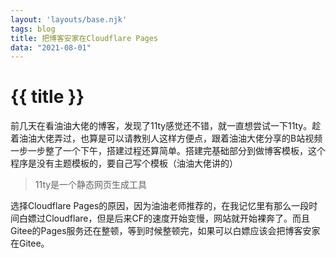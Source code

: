 ```yaml
---
layout: 'layouts/base.njk'
tags: blog
title: 把博客安家在Cloudflare Pages
data: "2021-08-01"
---
```


# {{ title }}

前几天在看油油大佬的博客，发现了11ty感觉还不错，就一直想尝试一下11ty。趁着油油大佬弄过，也算是可以请教别人这样方便点，跟着油油大佬分享的B站视频一步一步整了一个下午，搭建过程还算简单。搭建完基础部分到做博客模板，这个程序是没有主题模板的，要自己写个模板（油油大佬讲的）

>11ty是一个静态网页生成工具

选择Cloudflare Pages的原因，因为油油老师推荐的，在我记忆里有那么一段时间白嫖过Cloudflare，但是后来CF的速度开始变慢，网站就开始裸奔了。而且Gitee的Pages服务还在整顿，等到时候整顿完，如果可以白嫖应该会把博客安家在Gitee。
